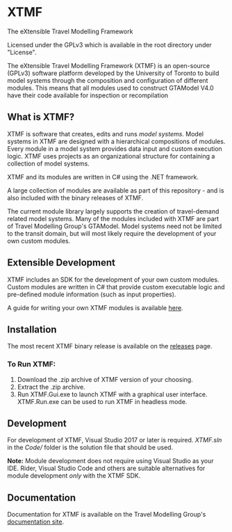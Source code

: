 # XTMF

The eXtensible Travel Modelling Framework

Licensed under the GPLv3 which is available in the root directory under "License".

The eXtensible Travel Modelling Framework (XTMF) is an open-source (GPLv3) software platform developed by the University of Toronto to build model systems through the composition and configuration of different modules.  This means that all modules used to construct GTAModel V4.0 have their code available for inspection or recompilation

## What is XTMF?

XTMF is software that creates, edits and runs *model systems*. Model systems in XTMF are designed with a hierarchical compositions of modules. Every  module in a model system provides data input and custom execution logic. XTMF uses projects as an organizational structure for containing a collection of model systems.

XTMF and its modules are written in C# using the .NET framework.

A large collection of modules are available as part of this repository - and is also included with the binary releases of XTMF.

The current module library largely supports the creation of travel-demand related model systems. Many of the modules included with XTMF are part of Travel Modelling Group's GTAModel. Model systems need not be limited to the transit domain, but will most likely require the development of your own custom modules.

## Extensible Development

XTMF includes an SDK for the development of your own custom modules. Custom modules are written in C# that provide custom executable logic and pre-defined module information (such as input properties).

A guide for writing your own XTMF modules is available [here](https://tmg.utoronto.ca/documentation/Documentation/1.4_docfx/_site/articles/programming/modules.html "Writing Custom Modules").

## Installation

The most recent XTMF binary release is available on the [releases](https://github.com/TravelModellingGroup/XTMF/releases "XTMF Releases") page. 

### To Run XTMF:

1. Download the .zip archive of XTMF version of your choosing.
2. Extract the .zip archive.
3. Run XTMF.Gui.exe to launch XTMF with a graphical user interface. XTMF.Run.exe can be used to run XTMF in headless mode.

## Development

For development of XTMF, Visual Studio 2017 or later is required. *XTMF.sln* in the *Code/* folder is the solution file that should be used.

**Note:** Module development does not require using Visual Studio as your IDE. Rider, Visual Studio Code and others are suitable alternatives for module development *only* with the XTMF SDK.



## Documentation

Documentation for XTMF is available on the Travel Modelling Group's [documentation site](https://tmg.utoronto.ca/documentation/Documentation/1.4_docfx/_site/articles/intro.html "XTMF User Guide").
